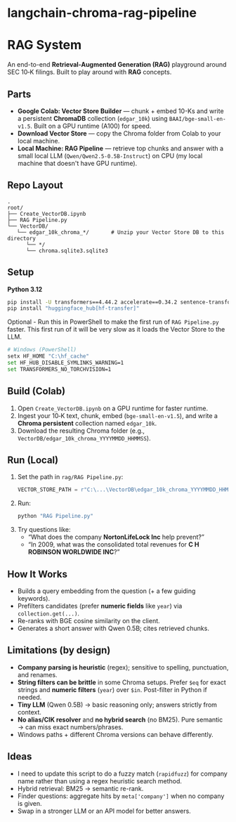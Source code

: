 # langchain-chroma-rag-pipeline  
  
# RAG System

An end-to-end **Retrieval-Augmented Generation (RAG)** playground around SEC 10‑K filings. Built to play around with **RAG** concepts.

## Parts
- **Google Colab: Vector Store Builder** — chunk + embed 10-Ks and write a persistent **ChromaDB** collection (`edgar_10k`) using `BAAI/bge-small-en-v1.5`. Built on a GPU runtime (A100) for speed.
- **Download Vector Store** — copy the Chroma folder from Colab to your local machine.
- **Local Machine: RAG Pipeline** — retrieve top chunks and answer with a small local LLM (`Qwen/Qwen2.5-0.5B-Instruct`) on CPU (my local machine that doesn't have GPU runtime).

## Repo Layout
```
.
root/
├── Create_VectorDB.ipynb
├── RAG Pipeline.py
└── VectorDB/
   └── edgar_10k_chroma_*/       # Unzip your Vector Store DB to this directory 
      └── */               
      └── chroma.sqlite3.sqlite3
```

## Setup
**Python 3.12**
```bash
pip install -U transformers==4.44.2 accelerate==0.34.2 sentence-transformers==2.7.0 chromadb
pip install "huggingface_hub[hf-transfer]"
```

Optional - Run this in PowerShell to make the first run of `RAG Pipeline.py` faster.  This first run of it will be very slow as it loads the Vector Store to the LLM.  
```bash
# Windows (PowerShell)
setx HF_HOME "C:\hf_cache"
set HF_HUB_DISABLE_SYMLINKS_WARNING=1
set TRANSFORMERS_NO_TORCHVISION=1
```

## Build (Colab)
1. Open `Create_VectorDB.ipynb` on a GPU runtime for faster runtime.
2. Ingest your 10‑K text, chunk, embed (`bge-small-en-v1.5`), and write a **Chroma persistent** collection named `edgar_10k`.
3. Download the resulting Chroma folder (e.g., `VectorDB/edgar_10k_chroma_YYYYMMDD_HHMMSS`).

## Run (Local)
1. Set the path in `rag/RAG Pipeline.py`:
   ```python
   VECTOR_STORE_PATH = r"C:\...\VectorDB\edgar_10k_chroma_YYYYMMDD_HHMMSS"
   ```
2. Run:
   ```bash
   python "RAG Pipeline.py"
   ```
3. Try questions like:
   - “What does the company **NortonLifeLock Inc** help prevent?”
   - “In 2009, what was the consolidated total revenues for **C H ROBINSON WORLDWIDE INC**?”

## How It Works
- Builds a query embedding from the question (+ a few guiding keywords).
- Prefilters candidates (prefer **numeric fields** like `year`) via `collection.get(...)`.
- Re-ranks with BGE cosine similarity on the client.
- Generates a short answer with Qwen 0.5B; cites retrieved chunks.

## Limitations (by design)
- **Company parsing is heuristic** (regex); sensitive to spelling, punctuation, and renames.
- **String filters can be brittle** in some Chroma setups. Prefer `$eq` for exact strings and **numeric filters** (`year`) over `$in`. Post-filter in Python if needed.
- **Tiny LLM** (Qwen 0.5B) → basic reasoning only; answers strictly from context.
- **No alias/CIK resolver** and **no hybrid search** (no BM25). Pure semantic → can miss exact numbers/phrases.
- Windows paths + different Chroma versions can behave differently.

## Ideas
- I need to update this script to do a fuzzy match (`rapidfuzz`) for company name rather than using a regex heuristic search method.  
- Hybrid retrieval: BM25 → semantic re-rank.
- Finder questions: aggregate hits by `meta['company']` when no company is given.
- Swap in a stronger LLM or an API model for better answers.

